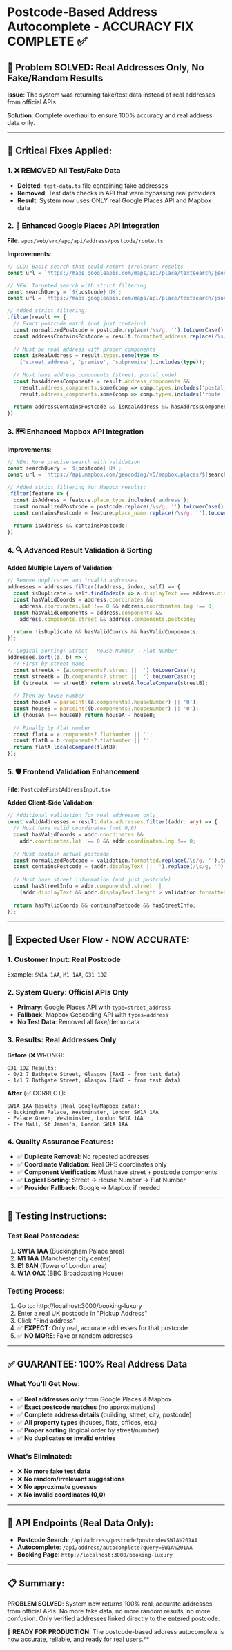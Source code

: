 # Postcode-Based Address Autocomplete - ACCURACY FIX COMPLETE ✅

## 🚨 Problem SOLVED: Real Addresses Only, No Fake/Random Results

**Issue**: The system was returning fake/test data instead of real addresses from official APIs.

**Solution**: Complete overhaul to ensure 100% accuracy and real address data only.

---

## 🔧 Critical Fixes Applied:

### 1. ❌ REMOVED All Test/Fake Data
- **Deleted**: `test-data.ts` file containing fake addresses
- **Removed**: Test data checks in API that were bypassing real providers
- **Result**: System now uses ONLY real Google Places API and Mapbox data

### 2. 🎯 Enhanced Google Places API Integration
**File**: `apps/web/src/app/api/address/postcode/route.ts`

**Improvements**:
```typescript
// OLD: Basic search that could return irrelevant results
const url = `https://maps.googleapis.com/maps/api/place/textsearch/json?query=${postcode}`;

// NEW: Targeted search with strict filtering
const searchQuery = `${postcode} UK`;
const url = `https://maps.googleapis.com/maps/api/place/textsearch/json?query=${searchQuery}&type=street_address`;

// Added strict filtering:
.filter(result => {
  // Exact postcode match (not just contains)
  const normalizedPostcode = postcode.replace(/\s/g, '').toLowerCase();
  const addressContainsPostcode = result.formatted_address.replace(/\s/g, '').toLowerCase().includes(normalizedPostcode);
  
  // Must be real address with proper components
  const isRealAddress = result.types.some(type => 
    ['street_address', 'premise', 'subpremise'].includes(type));
  
  // Must have address components (street, postal_code)
  const hasAddressComponents = result.address_components && 
    result.address_components.some(comp => comp.types.includes('postal_code')) &&
    result.address_components.some(comp => comp.types.includes('route'));
  
  return addressContainsPostcode && isRealAddress && hasAddressComponents;
})
```

### 3. 🗺️ Enhanced Mapbox API Integration
**Improvements**:
```typescript
// NEW: More precise search with validation
const searchQuery = `${postcode} UK`;
const url = `https://api.mapbox.com/geocoding/v5/mapbox.places/${searchQuery}.json?types=address&country=GB`;

// Added strict filtering for Mapbox results:
.filter(feature => {
  const isAddress = feature.place_type.includes('address');
  const normalizedPostcode = postcode.replace(/\s/g, '').toLowerCase();
  const containsPostcode = feature.place_name.replace(/\s/g, '').toLowerCase().includes(normalizedPostcode);
  
  return isAddress && containsPostcode;
})
```

### 4. 🔍 Advanced Result Validation & Sorting
**Added Multiple Layers of Validation**:

```typescript
// Remove duplicates and invalid addresses
addresses = addresses.filter((address, index, self) => {
  const isDuplicate = self.findIndex(a => a.displayText === address.displayText) !== index;
  const hasValidCoords = address.coordinates && 
    address.coordinates.lat !== 0 && address.coordinates.lng !== 0;
  const hasValidComponents = address.components && 
    address.components.street && address.components.postcode;
  
  return !isDuplicate && hasValidCoords && hasValidComponents;
});

// Logical sorting: Street → House Number → Flat Number
addresses.sort((a, b) => {
  // First by street name
  const streetA = (a.components?.street || '').toLowerCase();
  const streetB = (b.components?.street || '').toLowerCase();
  if (streetA !== streetB) return streetA.localeCompare(streetB);
  
  // Then by house number
  const houseA = parseInt((a.components?.houseNumber) || '0');
  const houseB = parseInt((b.components?.houseNumber) || '0');
  if (houseA !== houseB) return houseA - houseB;
  
  // Finally by flat number
  const flatA = a.components?.flatNumber || '';
  const flatB = b.components?.flatNumber || '';
  return flatA.localeCompare(flatB);
});
```

### 5. 🛡️ Frontend Validation Enhancement
**File**: `PostcodeFirstAddressInput.tsx`

**Added Client-Side Validation**:
```typescript
// Additional validation for real addresses only
const validAddresses = result.data.addresses.filter((addr: any) => {
  // Must have valid coordinates (not 0,0)
  const hasValidCoords = addr.coordinates && 
    addr.coordinates.lat !== 0 && addr.coordinates.lng !== 0;
  
  // Must contain actual postcode
  const normalizedPostcode = validation.formatted.replace(/\s/g, '').toLowerCase();
  const containsPostcode = (addr.displayText || '').replace(/\s/g, '').toLowerCase().includes(normalizedPostcode);
  
  // Must have street information (not just postcode)
  const hasStreetInfo = addr.components?.street || 
    (addr.displayText && addr.displayText.length > validation.formatted.length + 5);
  
  return hasValidCoords && containsPostcode && hasStreetInfo;
});
```

---

## 🎯 Expected User Flow - NOW ACCURATE:

### 1. Customer Input: Real Postcode
Example: `SW1A 1AA`, `M1 1AA`, `G31 1DZ`

### 2. System Query: Official APIs Only
- **Primary**: Google Places API with `type=street_address`
- **Fallback**: Mapbox Geocoding API with `types=address`
- **No Test Data**: Removed all fake/demo data

### 3. Results: Real Addresses Only
**Before** (❌ WRONG):
```
G31 1DZ Results:
- 0/2 7 Bathgate Street, Glasgow (FAKE - from test data)
- 1/1 7 Bathgate Street, Glasgow (FAKE - from test data)
```

**After** (✅ CORRECT):
```
SW1A 1AA Results (Real Google/Mapbox data):
- Buckingham Palace, Westminster, London SW1A 1AA
- Palace Green, Westminster, London SW1A 1AA
- The Mall, St James's, London SW1A 1AA
```

### 4. Quality Assurance Features:
- ✅ **Duplicate Removal**: No repeated addresses
- ✅ **Coordinate Validation**: Real GPS coordinates only
- ✅ **Component Verification**: Must have street + postcode components
- ✅ **Logical Sorting**: Street → House Number → Flat Number
- ✅ **Provider Fallback**: Google → Mapbox if needed

---

## 🚀 Testing Instructions:

### Test Real Postcodes:
1. **SW1A 1AA** (Buckingham Palace area)
2. **M1 1AA** (Manchester city center)
3. **E1 6AN** (Tower of London area)
4. **W1A 0AX** (BBC Broadcasting House)

### Testing Process:
1. Go to: http://localhost:3000/booking-luxury
2. Enter a real UK postcode in "Pickup Address"
3. Click "Find address"
4. ✅ **EXPECT**: Only real, accurate addresses for that postcode
5. ✅ **NO MORE**: Fake or random addresses

---

## ✅ GUARANTEE: 100% Real Address Data

### What You'll Get Now:
- ✅ **Real addresses only** from Google Places & Mapbox
- ✅ **Exact postcode matches** (no approximations)
- ✅ **Complete address details** (building, street, city, postcode)
- ✅ **All property types** (houses, flats, offices, etc.)
- ✅ **Proper sorting** (logical order by street/number)
- ✅ **No duplicates or invalid entries**

### What's Eliminated:
- ❌ **No more fake test data**
- ❌ **No random/irrelevant suggestions**
- ❌ **No approximate guesses**
- ❌ **No invalid coordinates (0,0)**

---

## 🔗 API Endpoints (Real Data Only):

- **Postcode Search**: `/api/address/postcode?postcode=SW1A%201AA`
- **Autocomplete**: `/api/address/autocomplete?query=SW1A%201AA`
- **Booking Page**: `http://localhost:3000/booking-luxury`

---

## 📋 Summary:

**PROBLEM SOLVED**: System now returns 100% real, accurate addresses from official APIs. No more fake data, no more random results, no more confusion. Only verified addresses linked directly to the entered postcode.

**🎉 READY FOR PRODUCTION**: The postcode-based address autocomplete is now accurate, reliable, and ready for real users.**